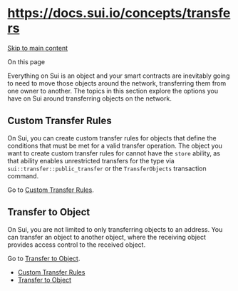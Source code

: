 # https://docs.sui.io/concepts/transfers

[Skip to main content](https://docs.sui.io/concepts/transfers#__docusaurus_skipToContent_fallback)

On this page

Everything on Sui is an object and your smart contracts are inevitably going to need to move those objects around the network, transferring them from one owner to another. The topics in this section explore the options you have on Sui around transferring objects on the network.

## Custom Transfer Rules [​](https://docs.sui.io/concepts/transfers\#custom-transfer-rules "Direct link to Custom Transfer Rules")

On Sui, you can create custom transfer rules for objects that define the conditions that must be met for a valid transfer operation. The object you want to create custom transfer rules for cannot have the `store` ability, as that ability enables unrestricted transfers for the type via `sui::transfer::public_transfer` or the `TransferObjects` transaction command.

Go to [Custom Transfer Rules](https://docs.sui.io/concepts/transfers/custom-rules).

## Transfer to Object [​](https://docs.sui.io/concepts/transfers\#transfer-to-object "Direct link to Transfer to Object")

On Sui, you are not limited to only transferring objects to an address. You can transfer an object to another object, where the receiving object provides access control to the received object.

Go to [Transfer to Object](https://docs.sui.io/concepts/transfers/transfer-to-object).

- [Custom Transfer Rules](https://docs.sui.io/concepts/transfers#custom-transfer-rules)
- [Transfer to Object](https://docs.sui.io/concepts/transfers#transfer-to-object)